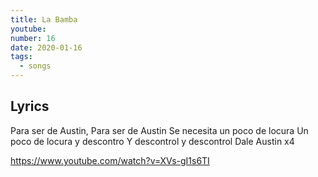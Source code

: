 ```yaml
---
title: La Bamba
youtube:
number: 16
date: 2020-01-16
tags:
  - songs
---
```


## Lyrics

Para ser de Austin,
Para ser de Austin
Se necesita un poco de locura Un poco de locura y descontro
Y descontrol y descontrol
Dale Austin x4

https://www.youtube.com/watch?v=XVs-gI1s6TI
